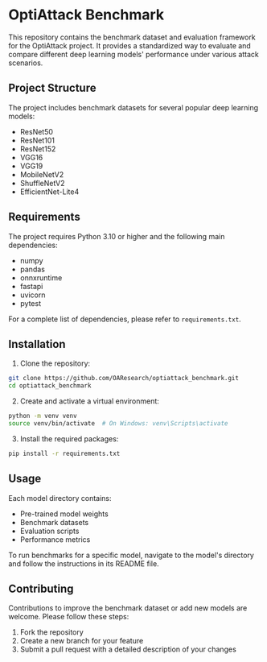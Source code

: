 # OptiAttack Benchmark

This repository contains the benchmark dataset and evaluation framework for the OptiAttack project. It provides a standardized way to evaluate and compare different deep learning models' performance under various attack scenarios.

## Project Structure

The project includes benchmark datasets for several popular deep learning models:
- ResNet50
- ResNet101
- ResNet152
- VGG16
- VGG19
- MobileNetV2
- ShuffleNetV2
- EfficientNet-Lite4

## Requirements

The project requires Python 3.10 or higher and the following main dependencies:
- numpy
- pandas
- onnxruntime
- fastapi
- uvicorn
- pytest

For a complete list of dependencies, please refer to `requirements.txt`.

## Installation

1. Clone the repository:
```bash
git clone https://github.com/OAResearch/optiattack_benchmark.git
cd optiattack_benchmark
```

2. Create and activate a virtual environment:
```bash
python -m venv venv
source venv/bin/activate  # On Windows: venv\Scripts\activate
```

3. Install the required packages:
```bash
pip install -r requirements.txt
```

## Usage

Each model directory contains:
- Pre-trained model weights
- Benchmark datasets
- Evaluation scripts
- Performance metrics

To run benchmarks for a specific model, navigate to the model's directory and follow the instructions in its README file.

## Contributing

Contributions to improve the benchmark dataset or add new models are welcome. Please follow these steps:
1. Fork the repository
2. Create a new branch for your feature
3. Submit a pull request with a detailed description of your changes
